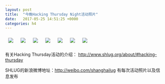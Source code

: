 ```yaml
---
layout: post
title:  "今晚Hacking Thursday Night活动照片"
date:   2017-05-25 14:51:25 +0000
categories: h4
---
```


[<img style='margin:10px;' src='/res2017/h525.h4/h525_1942_5300+08.1920p.jpg'>](/res2017/h525.h4/h525_1942_5300+08.JPG)
[<img style='margin:10px;' src='/res2017/h525.h4/h525_1943_2100+08.1920p.jpg'>](/res2017/h525.h4/h525_1943_2100+08.JPG)
[<img style='margin:10px;' src='/res2017/h525.h4/h525_1944_2500+08.1920p.jpg'>](/res2017/h525.h4/h525_1944_2500+08.JPG)
[<img style='margin:10px;' src='/res2017/h525.h4/h525_2003_2000+08.1920p.jpg'>](/res2017/h525.h4/h525_2003_2000+08.JPG)
[<img style='margin:10px;' src='/res2017/h525.h4/h525_2013_4200+08.1920p.jpg'>](/res2017/h525.h4/h525_2013_4200+08.JPG)
[<img style='margin:10px;' src='/res2017/h525.h4/h525_2016_2000+08.1920p.jpg'>](/res2017/h525.h4/h525_2016_2000+08.JPG)
[<img style='margin:10px;' src='/res2017/h525.h4/h525_2024_5600+08.1920p.jpg'>](/res2017/h525.h4/h525_2024_5600+08.JPG)

有关Hacking Thursday活动的介绍：
http://www.shlug.org/about/#hacking-thursday

SHLUG的新浪微博地址：http://weibo.com/shanghailug 有每次活动照片以及信息发布


